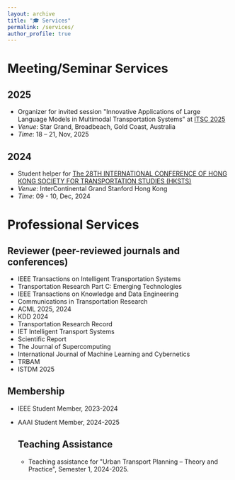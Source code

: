 ```yaml
---
layout: archive
title: "🎓 Services"
permalink: /services/
author_profile: true
---
```


# Meeting/Seminar Services

## 2025
- Organizer for invited session "Innovative Applications of Large Language Models in Multimodal Transportation Systems" at [ITSC 2025](https://ieee-itsc.org/2025/)
- *Venue*: Star Grand, Broadbeach, Gold Coast, Australia
- *Time*: 18 – 21, Nov, 2025
  
## 2024
- Student helper for [The 28TH INTERNATIONAL CONFERENCE OF HONG KONG SOCIETY FOR TRANSPORTATION STUDIES (HKSTS)](https://www.hksts.org/conf24b.htm)
- *Venue*: InterContinental Grand Stanford Hong Kong
- *Time*: 09 - 10, Dec, 2024

# Professional Services

## Reviewer (peer-reviewed journals and conferences)
- IEEE Transactions on Intelligent Transportation Systems
- Transportation Research Part C: Emerging Technologies
- IEEE Transactions on Knowledge and Data Engineering
- Communications in Transportation Research
- ACML 2025, 2024
- KDD 2024
- Transportation Research Record
- IET Intelligent Transport Systems
- Scientific Report
- The Journal of Supercomputing
- International Journal of Machine Learning and Cybernetics
- TRBAM
- ISTDM 2025

## Membership
- IEEE Student Member, 2023-2024
- AAAI Student Member, 2024-2025

  ## Teaching Assistance
  - Teaching assistance for "Urban Transport Planning – Theory and Practice", Semester 1, 2024-2025.
